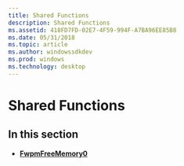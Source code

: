 ```yaml
---
title: Shared Functions
description: Shared Functions
ms.assetid: 418FD7FD-02E7-4F59-994F-A7BA96EE85B8
ms.date: 05/31/2018
ms.topic: article
ms.author: windowssdkdev
ms.prod: windows
ms.technology: desktop
---
```


# Shared Functions

## In this section

-   [**FwpmFreeMemory0**](/windows/win32/Fwpmu/nf-fwpmu-fwpmfreememory0?branch=master)

 

 




